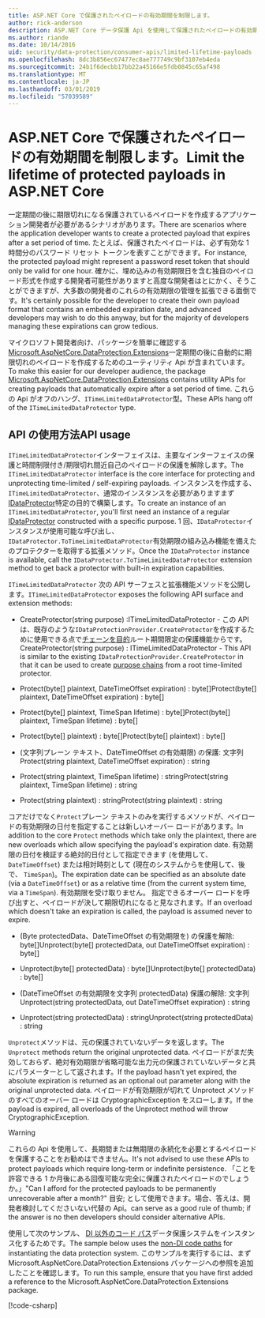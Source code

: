 ```yaml
---
title: ASP.NET Core で保護されたペイロードの有効期間を制限します。
author: rick-anderson
description: ASP.NET Core データ保護 Api を使用して保護されたペイロードの有効期間を制限する方法について説明します。
ms.author: riande
ms.date: 10/14/2016
uid: security/data-protection/consumer-apis/limited-lifetime-payloads
ms.openlocfilehash: 8dc3b856ec67477ec8ae777749c9bf3107eb4eda
ms.sourcegitcommit: 24b1f6decbb17bb22a45166e5fdb0845c65af498
ms.translationtype: MT
ms.contentlocale: ja-JP
ms.lasthandoff: 03/01/2019
ms.locfileid: "57039589"
---
```

# <a name="limit-the-lifetime-of-protected-payloads-in-aspnet-core"></a><span data-ttu-id="b7060-103">ASP.NET Core で保護されたペイロードの有効期間を制限します。</span><span class="sxs-lookup"><span data-stu-id="b7060-103">Limit the lifetime of protected payloads in ASP.NET Core</span></span>

<span data-ttu-id="b7060-104">一定期間の後に期限切れになる保護されているペイロードを作成するアプリケーション開発者が必要があるシナリオがあります。</span><span class="sxs-lookup"><span data-stu-id="b7060-104">There are scenarios where the application developer wants to create a protected payload that expires after a set period of time.</span></span> <span data-ttu-id="b7060-105">たとえば、保護されたペイロードは、必ず有効な 1 時間分のパスワード リセット トークンを表すことができます。</span><span class="sxs-lookup"><span data-stu-id="b7060-105">For instance, the protected payload might represent a password reset token that should only be valid for one hour.</span></span> <span data-ttu-id="b7060-106">確かに、埋め込みの有効期限日を含む独自のペイロード形式を作成する開発者可能性がありますと高度な開発者はとにかく、そうことができますが、大多数の開発者のこれらの有効期限の管理を拡張できる面倒です。</span><span class="sxs-lookup"><span data-stu-id="b7060-106">It's certainly possible for the developer to create their own payload format that contains an embedded expiration date, and advanced developers may wish to do this anyway, but for the majority of developers managing these expirations can grow tedious.</span></span>

<span data-ttu-id="b7060-107">マイクロソフト開発者向け、パッケージを簡単に確認する[Microsoft.AspNetCore.DataProtection.Extensions](https://www.nuget.org/packages/Microsoft.AspNetCore.DataProtection.Extensions/)一定期間の後に自動的に期限切れのペイロードを作成するためのユーティリティ Api が含まれています。</span><span class="sxs-lookup"><span data-stu-id="b7060-107">To make this easier for our developer audience, the package [Microsoft.AspNetCore.DataProtection.Extensions](https://www.nuget.org/packages/Microsoft.AspNetCore.DataProtection.Extensions/) contains utility APIs for creating payloads that automatically expire after a set period of time.</span></span> <span data-ttu-id="b7060-108">これらの Api がオフのハング、`ITimeLimitedDataProtector`型。</span><span class="sxs-lookup"><span data-stu-id="b7060-108">These APIs hang off of the `ITimeLimitedDataProtector` type.</span></span>

## <a name="api-usage"></a><span data-ttu-id="b7060-109">API の使用方法</span><span class="sxs-lookup"><span data-stu-id="b7060-109">API usage</span></span>

<span data-ttu-id="b7060-110">`ITimeLimitedDataProtector`インターフェイスは、主要なインターフェイスの保護と時間制限付き/期限切れ間近自己のペイロードの保護を解除します。</span><span class="sxs-lookup"><span data-stu-id="b7060-110">The `ITimeLimitedDataProtector` interface is the core interface for protecting and unprotecting time-limited / self-expiring payloads.</span></span> <span data-ttu-id="b7060-111">インスタンスを作成する、 `ITimeLimitedDataProtector`、通常のインスタンスを必要がありますまず[IDataProtector](xref:security/data-protection/consumer-apis/overview)特定の目的で構築します。</span><span class="sxs-lookup"><span data-stu-id="b7060-111">To create an instance of an `ITimeLimitedDataProtector`, you'll first need an instance of a regular [IDataProtector](xref:security/data-protection/consumer-apis/overview) constructed with a specific purpose.</span></span> <span data-ttu-id="b7060-112">1 回、`IDataProtector`インスタンスが使用可能な呼び出し、`IDataProtector.ToTimeLimitedDataProtector`有効期限の組み込み機能を備えたのプロテクターを取得する拡張メソッド。</span><span class="sxs-lookup"><span data-stu-id="b7060-112">Once the `IDataProtector` instance is available, call the `IDataProtector.ToTimeLimitedDataProtector` extension method to get back a protector with built-in expiration capabilities.</span></span>

<span data-ttu-id="b7060-113">`ITimeLimitedDataProtector` 次の API サーフェスと拡張機能メソッドを公開します。</span><span class="sxs-lookup"><span data-stu-id="b7060-113">`ITimeLimitedDataProtector` exposes the following API surface and extension methods:</span></span>

* <span data-ttu-id="b7060-114">CreateProtector(string purpose) :ITimeLimitedDataProtector - この API は、既存のような`IDataProtectionProvider.CreateProtector`を作成するために使用できる点で[チェーンを目的](xref:security/data-protection/consumer-apis/purpose-strings)ルート期間限定の保護機能からです。</span><span class="sxs-lookup"><span data-stu-id="b7060-114">CreateProtector(string purpose) : ITimeLimitedDataProtector - This API is similar to the existing `IDataProtectionProvider.CreateProtector` in that it can be used to create [purpose chains](xref:security/data-protection/consumer-apis/purpose-strings) from a root time-limited protector.</span></span>

* <span data-ttu-id="b7060-115">Protect(byte[] plaintext, DateTimeOffset expiration) : byte[]</span><span class="sxs-lookup"><span data-stu-id="b7060-115">Protect(byte[] plaintext, DateTimeOffset expiration) : byte[]</span></span>

* <span data-ttu-id="b7060-116">Protect(byte[] plaintext, TimeSpan lifetime) : byte[]</span><span class="sxs-lookup"><span data-stu-id="b7060-116">Protect(byte[] plaintext, TimeSpan lifetime) : byte[]</span></span>

* <span data-ttu-id="b7060-117">Protect(byte[] plaintext) : byte[]</span><span class="sxs-lookup"><span data-stu-id="b7060-117">Protect(byte[] plaintext) : byte[]</span></span>

* <span data-ttu-id="b7060-118">(文字列プレーン テキスト、DateTimeOffset の有効期限) の保護: 文字列</span><span class="sxs-lookup"><span data-stu-id="b7060-118">Protect(string plaintext, DateTimeOffset expiration) : string</span></span>

* <span data-ttu-id="b7060-119">Protect(string plaintext, TimeSpan lifetime) : string</span><span class="sxs-lookup"><span data-stu-id="b7060-119">Protect(string plaintext, TimeSpan lifetime) : string</span></span>

* <span data-ttu-id="b7060-120">Protect(string plaintext) : string</span><span class="sxs-lookup"><span data-stu-id="b7060-120">Protect(string plaintext) : string</span></span>

<span data-ttu-id="b7060-121">コアだけでなく`Protect`プレーン テキストのみを実行するメソッドが、ペイロードの有効期限の日付を指定することは新しいオーバー ロードがあります。</span><span class="sxs-lookup"><span data-stu-id="b7060-121">In addition to the core `Protect` methods which take only the plaintext, there are new overloads which allow specifying the payload's expiration date.</span></span> <span data-ttu-id="b7060-122">有効期限の日付を検証する絶対的日付として指定できます (を使用して、 `DateTimeOffset`) または相対時刻として (現在のシステムからを使用して、後で、 `TimeSpan`)。</span><span class="sxs-lookup"><span data-stu-id="b7060-122">The expiration date can be specified as an absolute date (via a `DateTimeOffset`) or as a relative time (from the current system time, via a `TimeSpan`).</span></span> <span data-ttu-id="b7060-123">有効期限を受け取りません。 指定できるオーバー ロードを呼び出すと、ペイロードが決して期限切れになると見なされます。</span><span class="sxs-lookup"><span data-stu-id="b7060-123">If an overload which doesn't take an expiration is called, the payload is assumed never to expire.</span></span>

* <span data-ttu-id="b7060-124">(Byte protectedData、DateTimeOffset の有効期限を) の保護を解除: byte[]</span><span class="sxs-lookup"><span data-stu-id="b7060-124">Unprotect(byte[] protectedData, out DateTimeOffset expiration) : byte[]</span></span>

* <span data-ttu-id="b7060-125">Unprotect(byte[] protectedData) : byte[]</span><span class="sxs-lookup"><span data-stu-id="b7060-125">Unprotect(byte[] protectedData) : byte[]</span></span>

* <span data-ttu-id="b7060-126">(DateTimeOffset の有効期限を文字列 protectedData) 保護の解除: 文字列</span><span class="sxs-lookup"><span data-stu-id="b7060-126">Unprotect(string protectedData, out DateTimeOffset expiration) : string</span></span>

* <span data-ttu-id="b7060-127">Unprotect(string protectedData) : string</span><span class="sxs-lookup"><span data-stu-id="b7060-127">Unprotect(string protectedData) : string</span></span>

<span data-ttu-id="b7060-128">`Unprotect`メソッドは、元の保護されていないデータを返します。</span><span class="sxs-lookup"><span data-stu-id="b7060-128">The `Unprotect` methods return the original unprotected data.</span></span> <span data-ttu-id="b7060-129">ペイロードがまだ失効しておらず、絶対有効期限が省略可能な出力元の保護されていないデータと共にパラメーターとして返されます。</span><span class="sxs-lookup"><span data-stu-id="b7060-129">If the payload hasn't yet expired, the absolute expiration is returned as an optional out parameter along with the original unprotected data.</span></span> <span data-ttu-id="b7060-130">ペイロードが有効期限が切れて Unprotect メソッドのすべてのオーバー ロードは CryptographicException をスローします。</span><span class="sxs-lookup"><span data-stu-id="b7060-130">If the payload is expired, all overloads of the Unprotect method will throw CryptographicException.</span></span>

>[!WARNING]
> <span data-ttu-id="b7060-131">これらの Api を使用して、長期間または無期限の永続化を必要とするペイロードを保護することをお勧めはできません。</span><span class="sxs-lookup"><span data-stu-id="b7060-131">It's not advised to use these APIs to protect payloads which require long-term or indefinite persistence.</span></span> <span data-ttu-id="b7060-132">「ことを許容できる 1 か月後にある回復可能な完全に保護されたペイロードのでしょうか。」</span><span class="sxs-lookup"><span data-stu-id="b7060-132">"Can I afford for the protected payloads to be permanently unrecoverable after a month?"</span></span> <span data-ttu-id="b7060-133">目安; として使用できます。場合、答えは、開発者検討してくださいない代替の Api。</span><span class="sxs-lookup"><span data-stu-id="b7060-133">can serve as a good rule of thumb; if the answer is no then developers should consider alternative APIs.</span></span>

<span data-ttu-id="b7060-134">使用して次のサンプル、 [DI 以外のコード パス](xref:security/data-protection/configuration/non-di-scenarios)データ保護システムをインスタンス化するためです。</span><span class="sxs-lookup"><span data-stu-id="b7060-134">The sample below uses the [non-DI code paths](xref:security/data-protection/configuration/non-di-scenarios) for instantiating the data protection system.</span></span> <span data-ttu-id="b7060-135">このサンプルを実行するには、まず Microsoft.AspNetCore.DataProtection.Extensions パッケージへの参照を追加したことを確認します。</span><span class="sxs-lookup"><span data-stu-id="b7060-135">To run this sample, ensure that you have first added a reference to the Microsoft.AspNetCore.DataProtection.Extensions package.</span></span>

[!code-csharp[](limited-lifetime-payloads/samples/limitedlifetimepayloads.cs)]
